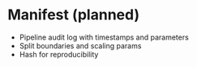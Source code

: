 # Manifest (planned)

- Pipeline audit log with timestamps and parameters
- Split boundaries and scaling params
- Hash for reproducibility

